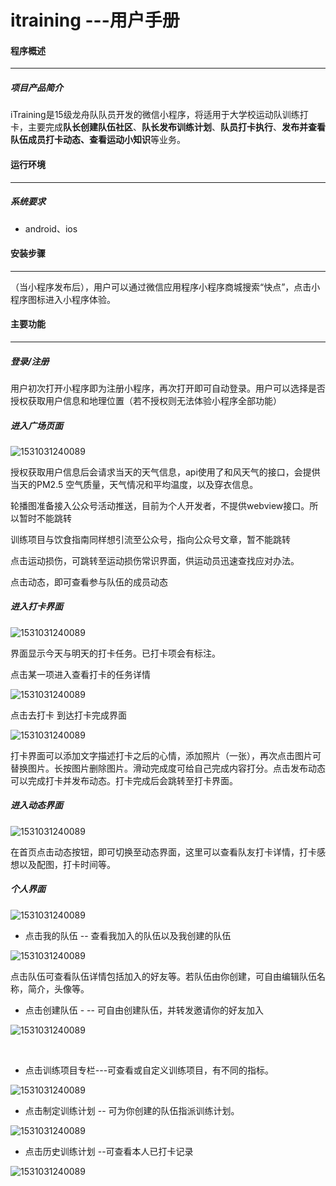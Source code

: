 # itraining ---用户手册

#### 程序概述

------

##### 项目产品简介

iTraining是15级龙舟队队员开发的微信小程序，将适用于大学校运动队训练打卡，主要完成**队长创建队伍社区**、**队长发布训练计划**、**队员打卡执行**、**发布并查看队伍成员打卡动态、查看运动小知识**等业务。 

#### 运行环境

------

##### 系统要求

- android、ios

#### 安装步骤

------

（当小程序发布后），用户可以通过微信应用程序小程序商城搜索“快点”，点击小程序图标进入小程序体验。

#### 主要功能

------

##### 登录/注册

用户初次打开小程序即为注册小程序，再次打开即可自动登录。用户可以选择是否授权获取用户信息和地理位置（若不授权则无法体验小程序全部功能） 

##### 进入广场页面

![1531031240089](../assets/images/square.png)

授权获取用户信息后会请求当天的天气信息，api使用了和风天气的接口，会提供当天的PM2.5 空气质量，天气情况和平均温度，以及穿衣信息。

轮播图准备接入公众号活动推送，目前为个人开发者，不提供webview接口。所以暂时不能跳转

训练项目与饮食指南同样想引流至公众号，指向公众号文章，暂不能跳转

点击运动损伤，可跳转至运动损伤常识界面，供运动员迅速查找应对办法。

点击动态，即可查看参与队伍的成员动态



##### 进入打卡界面

![1531031240089](../assets/images/daka.png)



界面显示今天与明天的打卡任务。已打卡项会有标注。

点击某一项进入查看打卡的任务详情

![1531031240089](../assets/images/dakaxiangqing.png)

点击去打卡 到达打卡完成界面

![1531031240089](../assets/images/dakawancheng.png)

打卡界面可以添加文字描述打卡之后的心情，添加照片（一张），再次点击图片可替换图片。长按图片删除图片。滑动完成度可给自己完成内容打分。点击发布动态可以完成打卡并发布动态。打卡完成后会跳转至打卡界面。



##### 进入动态界面

![1531031240089](../assets/images/dongtai.png)

在首页点击动态按钮，即可切换至动态界面，这里可以查看队友打卡详情，打卡感想以及配图，打卡时间等。



##### 个人界面

![1531031240089](../assets/images/mypage.png)

- 点击我的队伍   -- 查看我加入的队伍以及我创建的队伍



![1531031240089](../assets/images/myteam1.png)

​	点击队伍可查看队伍详情包括加入的好友等。若队伍由你创建，可自由编辑队伍名称，简介，头像等。



- 点击创建队伍  - -- 可自由创建队伍，并转发邀请你的好友加入

![1531031240089](../assets/images/register.png)

​	

- 点击训练项目专栏---可查看或自定义训练项目，有不同的指标。

![1531031240089](../assets/images/trainingItemPage.png)

- 点击制定训练计划 -- 可为你创建的队伍指派训练计划。 

![1531031240089](../assets/images/makingPlan.png)

- 点击历史训练计划  --可查看本人已打卡记录

![1531031240089](../assets/images/historyPage.png)



